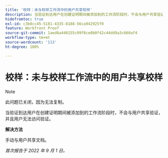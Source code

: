 ```yaml
---
title: '校样：未与校样工作流中的用户共享校样'
description: 当验证到达用户在创建证明期间被添加到的工作流阶段时，不会与用户共享验证，并且用户无法访问验证。
hidefromtoc: true
exl-id: c3b8cc45-5181-4335-8188-56ca942925f0
feature: Workfront Proof
source-git-commit: 1aed6a440155c99f8ce0b0f42c44dd9a3c660af4
workflow-type: tm+mt
source-wordcount: '113'
ht-degree: 100%

---
```


# 校样：未与校样工作流中的用户共享校样

<!--This issue is on the WF and WFP TOCs-->
<!--Requested article, live for workaround-->

>[!NOTE]
>
>此问题已关闭，因为无法复制。

当验证到达用户在创建证明期间被添加到的工作流阶段时，不会与用户共享验证，并且用户无法访问验证。

**解决方法**

手动与用户共享文档。

_首次报告于 2022 年 9 月 1 日。_
